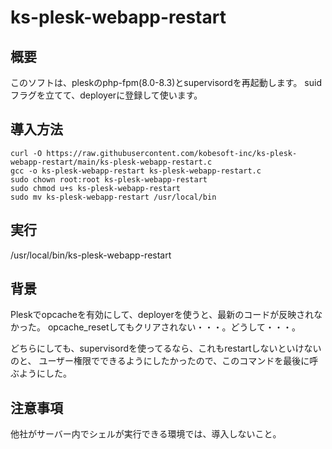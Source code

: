 # ks-plesk-webapp-restart

## 概要

このソフトは、pleskのphp-fpm(8.0-8.3)とsupervisordを再起動します。
suidフラグを立てて、deployerに登録して使います。

## 導入方法

```
curl -O https://raw.githubusercontent.com/kobesoft-inc/ks-plesk-webapp-restart/main/ks-plesk-webapp-restart.c
gcc -o ks-plesk-webapp-restart ks-plesk-webapp-restart.c
sudo chown root:root ks-plesk-webapp-restart
sudo chmod u+s ks-plesk-webapp-restart
sudo mv ks-plesk-webapp-restart /usr/local/bin
```

## 実行

/usr/local/bin/ks-plesk-webapp-restart

## 背景

Pleskでopcacheを有効にして、deployerを使うと、最新のコードが反映されなかった。
opcache_resetしてもクリアされない・・・。どうして・・・。

どちらにしても、supervisordを使ってるなら、これもrestartしないといけないのと、
ユーザー権限でできるようにしたかったので、このコマンドを最後に呼ぶようにした。

## 注意事項

他社がサーバー内でシェルが実行できる環境では、導入しないこと。
